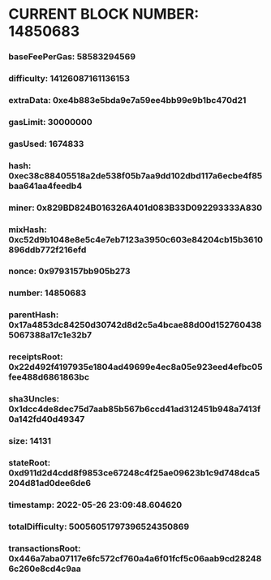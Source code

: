 # CURRENT BLOCK NUMBER: 14850683

### baseFeePerGas: 58583294569
### difficulty: 14126087161136153
### extraData: 0xe4b883e5bda9e7a59ee4bb99e9b1bc470d21
### gasLimit: 30000000
### gasUsed: 1674833
### hash: 0xec38c88405518a2de538f05b7aa9dd102dbd117a6ecbe4f85baa641aa4feedb4
### miner: 0x829BD824B016326A401d083B33D092293333A830
### mixHash: 0xc52d9b1048e8e5c4e7eb7123a3950c603e84204cb15b3610896ddb772f216efd
### nonce: 0x9793157bb905b273
### number: 14850683
### parentHash: 0x17a4853dc84250d30742d8d2c5a4bcae88d00d1527604385067388a17c1e32b7
### receiptsRoot: 0x22d492f4197935e1804ad49699e4ec8a05e923eed4efbc05fee488d6861863bc
### sha3Uncles: 0x1dcc4de8dec75d7aab85b567b6ccd41ad312451b948a7413f0a142fd40d49347
### size: 14131
### stateRoot: 0xd911d2d4cdd8f9853ce67248c4f25ae09623b1c9d748dca5204d81ad0dee6de6
### timestamp: 2022-05-26 23:09:48.604620
### totalDifficulty: 50056051797396524350869
### transactionsRoot: 0x446a7aba07117e6fc572cf760a4a6f01fcf5c06aab9cd282486c260e8cd4c9aa
